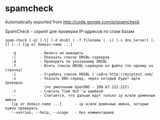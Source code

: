 # spamcheck
Automatically exported from http://code.google.com/p/spamcheck


SpamCheck - скрипт для проверки IP-адресов по спам базам

```
spam-check [-q] [-l] [-d dnsbl | -f filename | -i] [-s dns_server] [-t] [--] [ip or domain-name ...]

   -q           - Ничего не выводить
   -l           - Показать список DNSBL-серверов
   -d           - Проверить по указанному DNSBL
   -f           - Взять список DNSBL-серверов из файла (по одному на строчку)
   -i           - Сграбить список DNSBL с сайта http://myiptest.com/
   -s           - Указать DNS-сервер, через который будет идти проверка 
                  (по умолчанию OpenDNS - 208.67.222.222)
   -t           - Считать Time Out''ы ошибкой
   --           - Считается, что дальше идут только ip и/или доменные имена
   [ip or domain-name ...]      - ip и/или доменные имена, которые нужно проверить
   --vesrion, --help, --usage   - без комментариев
   ```
